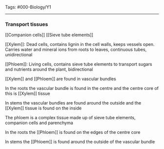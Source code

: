 Tags: #000-Biology/Y1

---
### Transport tissues
[[Companion cells]]
[[Sieve tube elements]]

[[Xylem]]: Dead cells, contains lignin in the cell walls, keeps vessels open. Carries water and mineral ions from roots to leaves, continuous tubes, unidirectional

[[Phloem]]: Living cells, contains sieve tube elements to transport sugars and nutrients around the plant, bidirectional

[[Xylem]] and [[Phloem]] are found in vascular bundles

In the roots the vascular bundle is found in the centre and the centre core of this is [[Xylem]] tissue

In stems the vascular bundles are found around the outside and the [[Xylem]] tissue is found on the inside

The phloem is a complex tissue made up of sieve tube elements, companion cells and parenchyma

In the roots the [[Phloem]] is found on the edges of the centre core

In stems the [[Phloem]] is found around the outside of the vascular bundle
